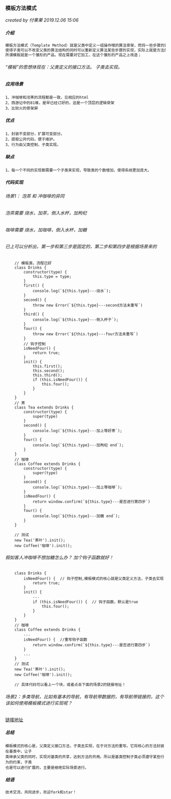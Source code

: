 ### 模板方法模式

*created by 付果果  2019.12.06  15:06*

##### 介绍

```javascript
模板方法模式（Template Method）就是父类中定义一组操作哦的算法骨架，而将一些步骤的实现延迟到子类，
使得子类可以不改变父类的算法结构的同时可以重新定义算法某些步骤的实现，实际上就是方法的重写；
所谓模板就是一个雏形的产品，现在需要对它加工，在这个雏形的产品之上改造；
```

###### “模板”的思想体现在：父类定义的接口方法。 子类去实现。

##### 应用场景

```
1、冲咖啡和沏茶的流程都是一致，见相应的html
2、西游记中的81难，是早已经订好的，这是一个顶层的逻辑骨架
3、比较火的骨架屏
```

##### **优点** 

```
1、封装不变部分，扩展可变部分。 
2、提取公共代码，便于维护。 
3、行为由父类控制，子类实现。
```

##### 缺点

```
1、每一个不同的实现都需要一个子类来实现，导致类的个数增加，使得系统更加庞大。
```

##### 代码实现

###### 场景1： 泡茶 和 冲咖啡的异同

###### 泡茶需要 烧水，加茶，倒入水杯，加枸杞

###### 咖啡需要 烧水，加咖啡，倒入水杯，加糖

###### 已上可以分析出，第一步和第三步是固定的，第二步和第四步是根据场景来的

```
    // 模板类，流程已好
    class Drinks {
        constructor(type) {
            this.type = type;
        }
        first() {
            console.log(`${this.type}---烧水`);
        }
        second() {
            throw new Error(`${this.type}---second方法未重写`)
        }
        third() {
            console.log(`${this.type}---倒入杯子`);
        }
        four() {
            throw new Error(`${this.type}---four方法未重写`)
        }
        // 钩子控制
        isNeedFour() {
            return true;
        }
        init() {
            this.first();
            this.second();
            this.third();
            if (this.isNeedFour()) {
                this.four();
            }
        }
    }
    // 茶
    class Tea extends Drinks {
        constructor(type) {
            super(type)
        }
        second() {
            console.log(`${this.type}---加上等好茶`);
        }
        four() {
            console.log(`${this.type}---加枸杞 end`);
        }
    } 
    // 咖啡
    class Coffee extends Drinks {
        constructor(type) {
            super(type)
        }
        second() {
            console.log(`${this.type}---加上等咖啡`);
        }
        isNeedFour() {
            return window.confirm(`${this.type}---是否进行第四步`)
        }
        four() {
            console.log(`${this.type}---加糖 end`);
        }
    } 

    // 测试
    new Tea('茶叶').init();
    new Coffee('咖啡').init();
```

###### 假如客人冲咖啡不想加糖怎么办？ 加个钩子函数就好！

```
    class Drinks {
        isNeedFour() {  // 钩子控制,模板模式的核心就是父类定义方法，子类去实现
            return true;
        }
        init() {
        	...
            if (this.isNeedFour()) {  // 钩子函数，默认是true
                this.four();
            }
        }
    }
    // 咖啡
    class Coffee extends Drinks {
    	...
        isNeedFour() {  //重写钩子函数
            return window.confirm(`${this.type}---是否进行第四步`)
        }
        ...
    } 
    // 测试
    new Tea('茶叶').init();
    new Coffee('咖啡').init();
    
    // 具体代码可以看上一个块，或者点击下面的场景2的链接地址！
```

###### 场景2：多类导航，比如有基本的导航，有导航带数据的，有导航带链接的，这个该如何使用模板模式进行实现呢？

[链接地址](../html/13_模板方法模式.html)

##### 总结

```
模板模式的核心是，父类定义接口方法，子类去实现，在于对方法的重写。它将核心的方法封装在基类中，让子
类继承父类的同时，实现对基类的共享，达到方法的共用。所以是基类控制子类必须遵守某些行为的约束，子类
也是可以进行扩展的，主要是根绝实际场景进行。
```

##### 结语

```javascript
技术交流，共同进步，欢迎fork和star！
```

